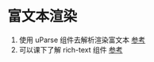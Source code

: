 # 富文本渲染
1. 使用 uParse 组件去解析渲染富文本 [参考](https://ext.dcloud.net.cn/plugin?id=364)
2. 可以课下了解 rich-text 组件 [参考](https://uniapp.dcloud.io/component/rich-text)